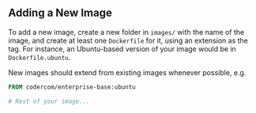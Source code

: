 ## Adding a New Image

To add a new image, create a new folder in `images/` with the name of the image,
and create at least one `Dockerfile` for it, using an extension as the tag. For
instance, an Ubuntu-based version of your image would be in `Dockerfile.ubuntu`.

New images should extend from existing images whenever possible, e.g.

```Dockerfile
FROM codercom/enterprise-base:ubuntu

# Rest of your image...
```
